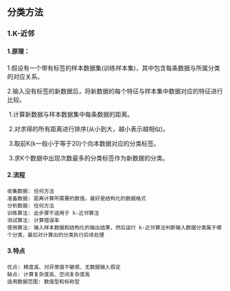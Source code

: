 ##  分类方法

### 1.K-近邻

#### 	1.原理：

​		1.假设有一个带有标签的样本数据集(训练样本集)，其中包含每条数据与所属分类的对应关系。

​		2.输入没有标签的新数据后，将新数据的每个特征与样本集中数据对应的特征进行比较。

​			1.计算新数据与样本数据集中每条数据的距离。

​			2.对求得的所有距离进行排序(从小到大，越小表示越相似)。

​			3.取前K(k一般小于等于20)个向本数据对应的分类标签。

​	3.求K个数据中出现次数最多的分类标签作为新数据的分类。

#### 	2.流程

	收集数据: 任何方法
	准备数据: 距离计算所需要的数值，最好是结构化的数据格式
	分析数据: 任何方法
	训练算法: 此步骤不适用于 k-近邻算法
	测试算法: 计算错误率
	使用算法: 输入样本数据和结构化的输出结果，然后运行 k-近邻算法判断输入数据分类属于哪个分类，最后对计算出的分类执行后续处理
#### 	3.特点

	优点: 精度高、对异常值不敏感、无数据输入假定
	缺点: 计算复杂度高、空间复杂度高
	适用数据范围: 数值型和标称型
